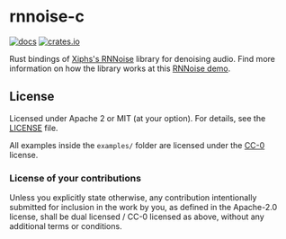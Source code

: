 # rnnoise-c

[![docs](https://docs.rs/rnnoise-c/badge.svg)](https://docs.rs/crate/rnnoise-c)
[![crates.io](https://img.shields.io/crates/v/rnnoise-c.svg)](https://crates.io/crates/rnnoise-c)

Rust bindings of [Xiphs's RNNoise](https://github.com/xiph/rnnoise) library for denoising audio. Find more information on how the library works at this [RNNoise demo](https://people.xiph.org/~jm/demo/rnnoise/).

## License

Licensed under Apache 2 or MIT (at your option). For details, see the [LICENSE](LICENSE) file.

All examples inside the `examples/` folder are licensed under the
[CC-0](https://creativecommons.org/publicdomain/zero/1.0/) license.

### License of your contributions

Unless you explicitly state otherwise, any contribution intentionally submitted for
inclusion in the work by you, as defined in the Apache-2.0 license,
shall be dual licensed / CC-0 licensed as above, without any additional terms or conditions.
